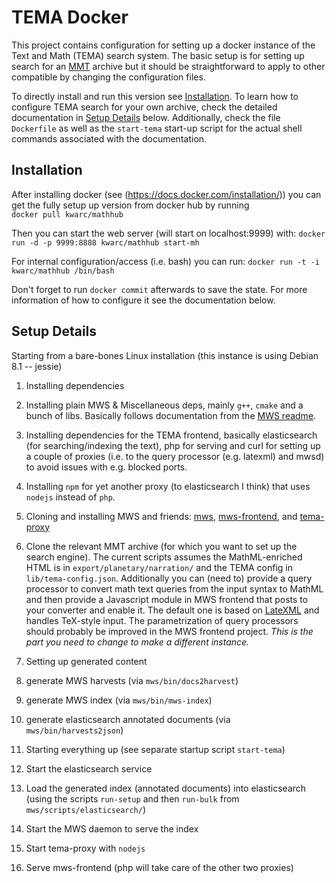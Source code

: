 # TEMA Docker
This project contains configuration for setting up a docker instance of the Text and Math (TEMA) search system.
The basic setup is for setting up search for an [MMT](https://github.com/KWARC/MMT) archive 
but it should be straightforward to apply to other compatible by changing the configuration files.

To directly install and run this version see [Installation](#installation).
To learn how to configure TEMA search for your own archive, check the detailed documentation in [Setup Details](#setup-details) below.
Additionally, check the file `Dockerfile` as well as the `start-tema` start-up script for the actual shell commands associated with the documentation.


## Installation
After installing docker (see (https://docs.docker.com/installation/)) you can get the fully setup up version from docker hub by running  
```docker pull kwarc/mathhub```

Then you can start the web server (will start on localhost:9999) with: 
```docker run -d -p 9999:8888 kwarc/mathhub start-mh ```

For internal configuration/access (i.e. bash) you can run: 
```docker run -t -i kwarc/mathhub /bin/bash```

Don't forget to run `docker commit` afterwards to save the state.
For more information of how to configure it see the documentation below.

## Setup Details 
Starting from a bare-bones Linux installation (this instance is using Debian 8.1 -- jessie) 

1. Installing dependencies
  1. Installing plain MWS &  Miscellaneous deps, mainly `g++`, `cmake` and a bunch of libs. 
 Basically follows documentation from the [MWS readme](https://github.com/KWARC/mws).
  2. Installing dependencies for the TEMA frontend, basically elasticsearch (for searching/indexing the text), 
 php for serving and curl for setting up a couple of proxies (i.e. to the query processor (e.g. latexml) and mwsd) to avoid issues with e.g. blocked ports.
  3. Installing `npm` for yet another proxy (to elasticsearch I think) that uses `nodejs` instead of `php`.

2. Cloning and installing MWS and friends: [mws](https://github.com/KWARC/mws), [mws-frontend](https://github.com/KWARC/mws-frontend), 
and [tema-proxy](https://github.com/KWARC/tema-proxy)

3. Clone the relevant MMT archive (for which you want to set up the search engine).
The current scripts assumes the MathML-enriched HTML is in `export/planetary/narration/`
and the TEMA config in `lib/tema-config.json`. 
Additionally you can (need to) provide a query processor to convert math text queries from the input syntax 
to MathML and then provide a Javascript module in MWS frontend that posts to your converter and enable it. 
The default one is based on [LateXML](https://github.com/brucemiller/LaTeXML) and handles TeX-style input.
The parametrization of query processors should probably be improved in the MWS frontend project. 
_This is the part you need to change to make a different instance._

4. Setting up generated content
  1. generate MWS harvests (via `mws/bin/docs2harvest`)
  2. generate MWS index (via `mws/bin/mws-index`)
  3. generate elasticsearch annotated documents (via `mws/bin/harvests2json`)
 
5. Starting everything up (see separate startup script `start-tema`)
  1. Start the elasticsearch service
  2. Load the generated index (annotated documents) into elasticsearch (using the scripts `run-setup` and then 
   `run-bulk` from `mws/scripts/elasticsearch/`)
  3. Start the MWS daemon to serve the index
  4. Start tema-proxy with `nodejs` 
  5. Serve mws-frontend (php will take care of the other two proxies)

